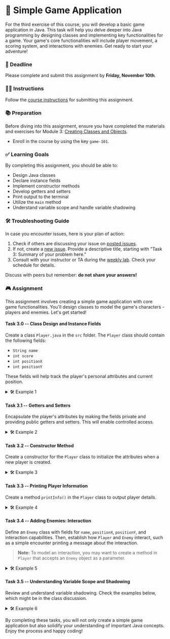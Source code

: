 # 🚀 Simple Game Application

For the third exercise of this course, you will develop a basic game application in Java. This task will help you delve deeper into Java programming by designing classes and implementing key functionalities for a game. Your game's core functionalities will include player movement, a scoring system, and interactions with enemies. Get ready to start your adventure!

### 📅 Deadline

Please complete and submit this assignment by **Friday, November 10th**.

### 🧑‍🏫 Instructions

Follow the [course instructions](https://your-course-link) for submitting this assignment. 

### 📚 Preparation

Before diving into this assignment, ensure you have completed the materials and exercises for Module 3: [Creating Classes and Objects](https://example-link.com).

- Enroll in the course by using the key `game-101`.

### ✅ Learning Goals

By completing this assignment, you should be able to:

- Design Java classes
- Declare instance fields
- Implement constructor methods
- Develop getters and setters
- Print output to the terminal
- Utilize the `main` method
- Understand variable scope and handle variable shadowing

### 🛠 Troubleshooting Guide

In case you encounter issues, here is your plan of action:

1. Check if others are discussing your issue on [posted issues](https://your-issues-link).
2. If not, create a [new issue](https://your-issues-link/new). Provide a descriptive title, starting with "Task 3: Summary of your problem here."
3. Consult with your instructor or TA during the [weekly lab](https://your-lab-link). Check your schedule for details.

Discuss with peers but remember: **do not share your answers!**

### 🎮 Assignment

This assignment involves creating a simple game application with core game functionalities. You'll design classes to model the game's characters - players and enemies. Let's get started!

#### Task 3.0 -- Class Design and Instance Fields

Create a class `Player.java` in the `src` folder. The `Player` class should contain the following fields:

- `String name`
- `int score`
- `int positionX`
- `int positionY`

These fields will help track the player's personal attributes and current position.

<details>
  <summary> 🛠 Example 1 </summary>

  ```java
  public class Player {
  
      // Declare your instance fields here!

      public static void main(String[] args) {
          // Create a new Player object
          Player hero = new Player();

          // Assign the instance variables
          hero.name = "Hero";
          hero.score = 0;
          hero.positionX = 0;
          hero.positionY = 0;

          // Print player information
          System.out.println("Player Name: " + hero.name);
          System.out.println("Score: " + hero.score);
          System.out.println("Position: (" + hero.positionX + ", " + hero.positionY + ")");
      }
  }
  ```
</details>

#### Task 3.1 -- Getters and Setters

Encapsulate the player's attributes by making the fields private and providing public getters and setters. This will enable controlled access.

<details>
  <summary> 🛠 Example 2 </summary>

  ```java
  public class Player {

      // Private fields

      // Add your getters and setters here!

      public static void main(String[] args) {
          // Create a new Player object
          Player hero = new Player();

          // Use setters to initialize the attributes
          hero.setName("Hero");
          hero.setScore(0);
          hero.setPositionX(0);
          hero.setPositionY(0);

          // Use getters to retrieve and print the attributes
          System.out.println("Player Name: " + hero.getName());
          System.out.println("Score: " + hero.getScore());
          System.out.println("Position: (" + hero.getPositionX() + ", " + hero.getPositionY() + ")");
      }
  }
  ```
</details>

#### Task 3.2 -- Constructor Method

Create a constructor for the `Player` class to initialize the attributes when a new player is created.

<details>
  <summary> 🛠 Example 3 </summary>

  ```java
  public class Player {

      // Add your constructor here!

      public static void main(String[] args) {
          // Initialize Player with a constructor
          Player hero = new Player("Hero", 10, 5, 5);

          // Print player information using the newly created constructor
          System.out.println("Player Name: " + hero.getName());
          System.out.println("Score: " + hero.getScore());
          System.out.println("Position: (" + hero.getPositionX() + ", " + hero.getPositionY() + ")");
      }
  }
  ```
</details>

#### Task 3.3 -- Printing Player Information

Create a method `printInfo()` in the `Player` class to output player details.

<details>
  <summary> 🛠 Example 4 </summary>

  ```java
  public class Player {

      // Assume constructor and fields already defined

      public void printInfo() {
          System.out.println("Player Name: " + getName());
          System.out.println("Score: " + getScore());
          System.out.println("Position: (" + getPositionX() + ", " + getPositionY() + ")");
      }

      public static void main(String[] args) {
          Player hero = new Player("Hero", 10, 5, 5);
          hero.printInfo();
      }
  }
  ```
</details>

#### Task 3.4 -- Adding Enemies: Interaction

Define an `Enemy` class with fields for `name`, `positionX`, `positionY`, and interaction capabilities. Then, establish how `Player` and `Enemy` interact, such as a simple encounter printing a message about the interaction.

> **Note:** To model an interaction, you may want to create a method in `Player` that accepts an `Enemy` object as a parameter.

<details>
  <summary> 🛠 Example 5 </summary>

  ```java
  public class Enemy {

      private String name;
      private int positionX;
      private int positionY;

      // Constructor, getters, and setters

      public static void main(String[] args) {
          Player hero = new Player("Hero", 10, 5, 5);
          Enemy villain = new Enemy("Villain", 8, 5);

          hero.interact(villain);
      }
  }

  class Player {
      // Fields, constructor, methods like printInfo

      public void interact(Enemy enemy) {
          System.out.println("Player " + getName() + " encounters " + enemy.getName() + "!");
          // Continue interaction logic...
      }
  }
  ```
</details>

#### Task 3.5 -- Understanding Variable Scope and Shadowing

Review and understand variable shadowing. Check the examples below, which might be in the class discussion.

<details>
  <summary> 🛠 Example 6 </summary>

  ```java
  public class ScopeExample {
      
      private String name = "GlobalPlayer"; // The desired default value

      public void demonstrateShadowing() {
          String name = "LocalPlayer";
          System.out.println(name); // This prints "LocalPlayer"
      }

      public static void main(String[] args) {
          ScopeExample example = new ScopeExample();
          example.demonstrateShadowing();
      }
  }
  ```

  ```java
  public class GameEntity {
      private double x;
      private double y;

      public GameEntity(double x, double y) {
          // Incorrectly setting the values
          x = x; // This does not work as intended
          y = y;
      }

      public void printCoordinates() {
          System.out.println("X: " + x + ", Y: " + y); // Unexpected output
      }
  }
  ```

  **Learnings:** Study the examples to understand the concept of *variable shadowing* and how to rectify it using `this` keyword.
</details>

By completing these tasks, you will not only create a simple game application but also solidify your understanding of important Java concepts. Enjoy the process and happy coding!